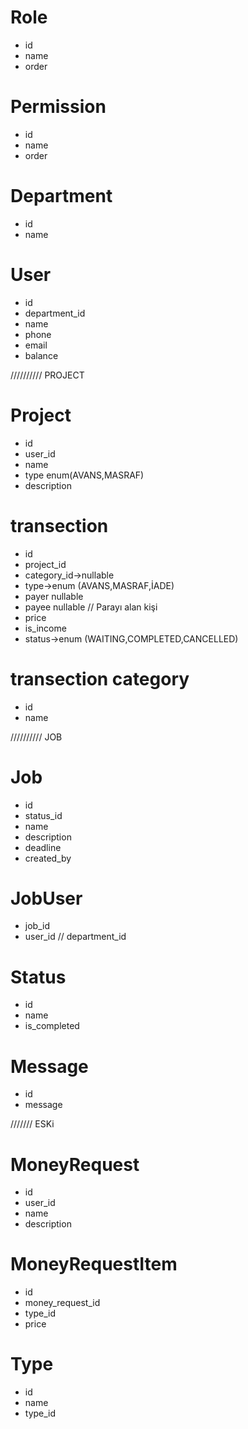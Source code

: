 # Role 
- id
- name
- order 

# Permission
- id 
- name 
- order

# Department
- id
- name 

# User
- id
- department_id
- name
- phone
- email
- balance


////////// PROJECT
# Project
- id 
- user_id
- name
- type enum(AVANS,MASRAF)
- description

# transection
- id 
- project_id
- category_id->nullable
- type->enum (AVANS,MASRAF,İADE)
- payer nullable
- payee nullable // Parayı alan kişi
- price
- is_income
- status->enum (WAITING,COMPLETED,CANCELLED)

# transection category
- id
- name

////////// JOB

# Job 
- id 
- status_id
- name
- description
- deadline
- created_by

# JobUser
- job_id
- user_id
 // department_id

# Status
- id 
- name
- is_completed

# Message
- id
- message










/////// ESKi

# MoneyRequest
- id 
- user_id
- name
- description

# MoneyRequestItem
- id
- money_request_id
- type_id
- price

# Type
- id 
- name
- type_id
